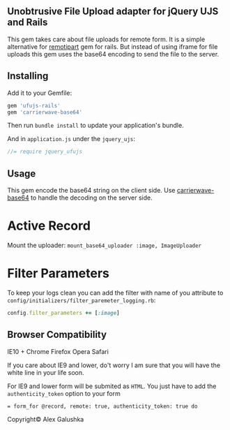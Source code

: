 Unobtrusive File Upload adapter for jQuery UJS and Rails
-

This gem takes care about file uploads for remote form.
It is a simple alternative for [remotipart](https://github.com/JangoSteve/remotipart) gem for rails.
But instead of using iframe for file uploads this gem uses the base64 encoding to send the file to the server.

Installing
-

Add it to your Gemfile:

```ruby
gem 'ufujs-rails'
gem 'carrierwave-base64'
```

Then run `bundle install` to update your application's bundle.

And in `application.js` under the `jquery_ujs`:

```javascript
//= require jquery_ufujs
```

Usage
-

This gem encode the base64 string on the client side.
Use [carrierwave-base64](https://github.com/lebedev-yury/carrierwave-base64) to handle the decoding on the server side.

Active Record
=

Mount the uploader: `mount_base64_uploader :image, ImageUploader`

Filter Parameters
=
To keep your logs clean you can add the filter with name of you attribute to `config/initializers/filter_paremeter_logging.rb`:

```ruby
config.filter_parameters += [:image]
```

Browser Compatibility
-

IE10 +
Chrome
Firefox
Opera
Safari

If you care about IE9 and lower, do't worry I am sure that you will have the white line in your life soon.

For IE9 and lower form will be submited as `HTML`.
You just have to add the `authenticity_token` option to your form

```slim
= form_for @record, remote: true, authenticity_token: true do
```

Copyright© Alex Galushka
